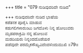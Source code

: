 +++
title = "079 ನುಡಿವುದರಿದೇ ನುಡಿದ"

+++
ನುಡಿವುದರಿದೇ ನುಡಿದ ಭಾಷೆಯ  
ಕಡೆತನಕ ಪೂರೈಸಿ ಮಾಡುವ  
ಕಡುಗಲಿಗಳಾರುಂಟು ಜಗದೊಳು ನಿನ್ನ ಹೋಲುವರು  
ಮೃಡಪರಾಕ್ರಮಿ ನನ್ನ ಹೋಲುವ  
ಮಡದಿಯರು ನಿನ್ನಂದದೊಡೆಯರ  
ಪಡೆವುದೇ ಪರಮೈಕಸೌಖ್ಯವಿದೆಂದಳಿಂದುಮುಖಿ       ॥79॥